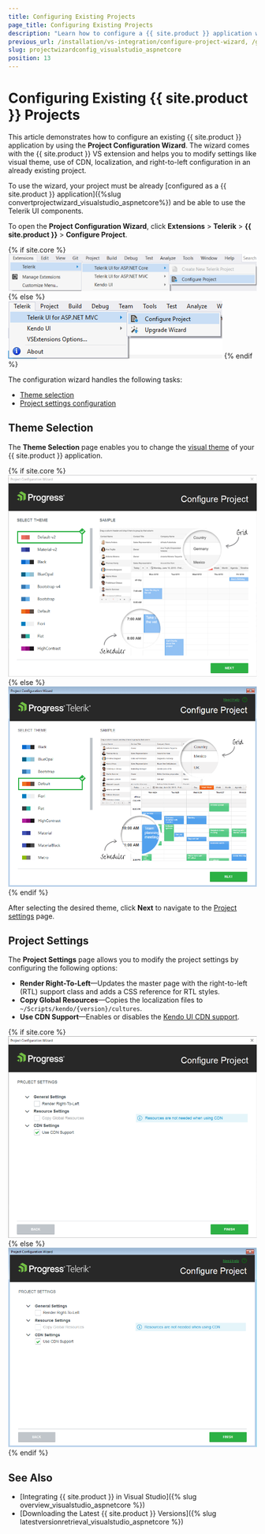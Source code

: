 ```yaml
---
title: Configuring Existing Projects
page_title: Configuring Existing Projects
description: "Learn how to configure a {{ site.product }} application with Visual Studio."
previous_url: /installation/vs-integration/configure-project-wizard, /getting-started/vs-integration/configure-project-wizard, /vs-integration-mvc/configure-project-wizard
slug: projectwizardconfig_visualstudio_aspnetcore
position: 13
---
```


# Configuring Existing {{ site.product }} Projects

This article demonstrates how to configure an existing {{ site.product }} application by using the **Project Configuration Wizard**. The wizard comes with the {{ site.product }} VS extension and helps you to modify settings like visual theme, use of CDN, localization, and right-to-left configuration in an already existing project.

To use the wizard, your project must be already [configured as a {{ site.product }} application]({%slug convertprojectwizard_visualstudio_aspnetcore%}) and be able to use the Telerik UI components.

To open the **Project Configuration Wizard**, click **Extensions** > **Telerik** > **{{ site.product }}** > **Configure Project**.

{% if site.core %}
![{{ site.product_short }} Visual Studio 2019 Extensions menu](../vs-integration/images/configure-project-core.png)
{% else %}
![{{ site.product_short }} Visual Studio 2019 Extensions menu](../vs-integration/images/images-mvc/configure_menu.png)
{% endif %}

The configuration wizard handles the following tasks:  
- [Theme selection](#theme-selection)
- [Project settings configuration](#project-settings)

## Theme Selection

The **Theme Selection** page enables you to change the [visual theme](https://docs.telerik.com/kendo-ui/styles-and-layout/appearance-styling#getting-started) of your {{ site.product }} application.

{% if site.core %}
![{{ site.product_short }} Visual theme configuration page of the Project Configuration Wizard](../vs-integration/images/configure_theme.png)
{% else %}
![{{ site.product_short }} Visual theme configuration page of the Project Configuration Wizard](../vs-integration/images/images-mvc/configure_theme.png)
{% endif %}

After selecting the desired theme, click **Next** to navigate to the [Project settings](#project-settings) page.

## Project Settings

The **Project Settings** page allows you to modify the project settings by configuring the following options:

- **Render Right-To-Left**&mdash;Updates the master page with the right-to-left (RTL) support class and adds a CSS reference for RTL styles.
- **Copy Global Resources**&mdash;Copies the localization files to `~/Scripts/kendo/{version}/cultures`.
- **Use CDN Support**&mdash;Enables or disables the [Kendo UI CDN support](https://docs.telerik.com/kendo-ui/intro/installation/cdn-service).

{% if site.core %}
![{{ site.product_short }} Project settings configuration page of the Project Configuration Wizard](../vs-integration/images/configure_settings.png)
{% else %}
![{{ site.product_short }} Project settings configuration page of the Project Configuration Wizard](../vs-integration/images/images-mvc/configure_settings.png)
{% endif %}

## See Also

* [Integrating {{ site.product }} in Visual Studio]({% slug overview_visualstudio_aspnetcore %})
* [Downloading the Latest {{ site.product }} Versions]({% slug latestversionretrieval_visualstudio_aspnetcore %})
